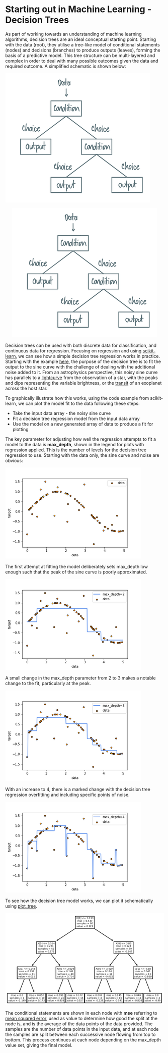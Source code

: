 # Starting out in Machine Learning - Decision Trees

As part of working towards an understanding of machine learning algorithms, decision trees are an ideal conceptual starting point. Starting with the data (root), they utilise a tree-like model of conditional statements (nodes) and decisions (branches) to produce outputs (leaves), forming the basis of a predictive model. This tree structure can be multi-layered and complex in order to deal with many possible outcomes given the data and required outcome. A simplified schematic is shown below:

![Decision tree schematic](/img/2021-10-10_dec_tree_reg_imgs/dec_tree_schem.png)

<p align="center">
  <img src="/img/2021-10-10_dec_tree_reg_imgs/dec_tree_schem.png"/>
</p>

Decision trees can be used with both discrete data for classification, and continuous data for regression. Focusing on regression and using [scikit-learn](https://scikit-learn.org/stable/index.html), we can see how a simple decision tree regression works in practice. Starting with the example [here](https://scikit-learn.org/stable/auto_examples/tree/plot_tree_regression.html#sphx-glr-auto-examples-tree-plot-tree-regression-py), the purpose of the decision tree is to fit the output to the sine curve with the challenge of dealing with the additional noise added to it. From an astrophysics perspective, this noisy sine curve has parallels to a [lightcurve](https://en.wikipedia.org/wiki/Light_curve) from the observation of a star, with the peaks and dips representing the variable brightness, or the [transit](https://en.wikipedia.org/wiki/Methods_of_detecting_exoplanets#Transit_photometry) of an exoplanet across the host star.

To graphically illustrate how this works, using the code example from scikit-learn, we can plot the model fit to the data following these steps:

* Take the input data array - the noisy sine curve
* Fit a decision tree regression model from the input data array
* Use the model on a new generated array of data to produce a fit for plotting

The key parameter for adjusting how well the regression attempts to fit a model to the data is **max_depth**, shown in the legend for plots with regression applied. This is the number of levels for the decision tree regression to use. Starting with the data only, the sine curve and noise are obvious:

![The sine curve with no regression applied.](/img/2021-10-10_dec_tree_reg_imgs/data_only.png)

The first attempt at fitting the model deliberately sets max_depth low enough such that the peak of the sine curve is poorly approximated.

![Regression applied - underfitting](/img/2021-10-10_dec_tree_reg_imgs/data_fit_match_2.png)

A small change in the max_depth parameter from 2 to 3 makes a notable change to the fit, particularly at the peak.

![Regression applied - closer match](/img/2021-10-10_dec_tree_reg_imgs/data_fit_match_3.png)

With an increase to 4, there is a marked change with the decision tree regression overfitting and including specific points of noise.

![Regression applied - overfitting](/img/2021-10-10_dec_tree_reg_imgs/data_fit_match_4.png)

To see how the decision tree model works, we can plot it schematically using [plot_tree](https://scikit-learn.org/stable/modules/generated/sklearn.tree.plot_tree.html#sklearn.tree.plot_tree).

![Decision tree model max_depth = 3](/img/2021-10-10_dec_tree_reg_imgs/data_tree_3.png)

The conditional statements are shown in each node with **mse** referring to [mean squared error](https://en.wikipedia.org/wiki/Mean_squared_error), used as value to determine how good the split at the node is, and is the average of the data points of the data provided. The samples are the number of data points in the input data, and at each node the samples are split between each successive node flowing from top to bottom. This process continues at each node depending on the max_depth value set, giving the final model.
